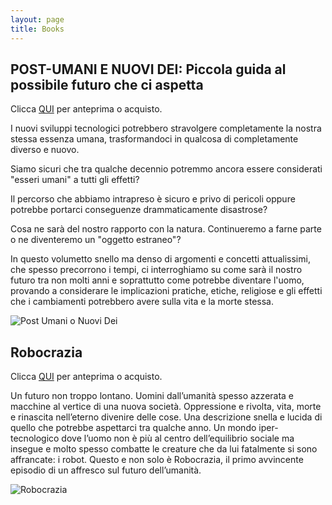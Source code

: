```yaml
---
layout: page
title: Books
---
```

## POST-UMANI E NUOVI DEI: Piccola guida al possibile futuro che ci aspetta
Clicca [QUI](https://www.amazon.it/POST-UMANI-NUOVI-DEI-Piccola-possibile/dp/B0CMY2859J/ref=sr_1_2?qid=1700919349&refinements=p_27%3ARosario+Moscato&s=books&sr=1-2) per anteprima o acquisto.

I nuovi sviluppi tecnologici potrebbero stravolgere completamente la nostra stessa essenza umana, trasformandoci in qualcosa di completamente diverso e nuovo.

Siamo sicuri che tra qualche decennio potremmo ancora essere considerati "esseri umani" a tutti gli effetti?

Il percorso che abbiamo intrapreso è sicuro e privo di pericoli oppure potrebbe portarci conseguenze drammaticamente disastrose?

Cosa ne sarà del nostro rapporto con la natura. Continueremo a farne parte o ne diventeremo un "oggetto estraneo"?

In questo volumetto snello ma denso di argomenti e concetti attualissimi, che spesso precorrono i tempi, ci interroghiamo su come sarà il nostro futuro tra non molti anni e soprattutto come potrebbe diventare l'uomo, provando a considerare le implicazioni pratiche, etiche, religiose e gli effetti che i cambiamenti potrebbero avere sulla vita e la morte stessa.

![Post Umani o Nuovi Dei]({{site.baseurl}}/img/Nuovi_Umani_Copertina.png)


## Robocrazia
Clicca [QUI](https://ilmiolibro.kataweb.it/libro/fantascienza/490399/robocrazia-5/) per anteprima o acquisto.

Un futuro non troppo lontano. Uomini dall’umanità spesso azzerata e macchine al vertice di una nuova società. Oppressione e rivolta, vita, morte e rinascita nell’eterno divenire delle cose. Una descrizione snella e lucida di quello che potrebbe aspettarci tra qualche anno. Un mondo iper-tecnologico dove l’uomo non è più al centro dell’equilibrio sociale ma insegue e molto spesso combatte le creature che da lui fatalmente si sono affrancate: i robot. Questo e non solo è Robocrazia, il primo avvincente episodio di un affresco sul futuro dell’umanità.

![Robocrazia]({{site.baseurl}}/img/Robocrazia_Copertina.png)

